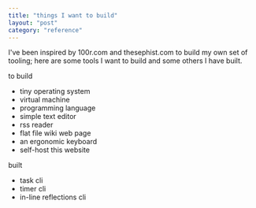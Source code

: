 ```yaml
---
title: "things I want to build"
layout: "post"
category: "reference"
---
```


I've been inspired by 100r.com and thesephist.com to build my 
own set of tooling; here are some tools I want to build
and some others I have built.

to build
- tiny operating system
- virtual machine 
- programming language 
- simple text editor
- rss reader
- flat file wiki web page
- an ergonomic keyboard
- self-host this website

built
- task cli
- timer cli
- in-line reflections cli